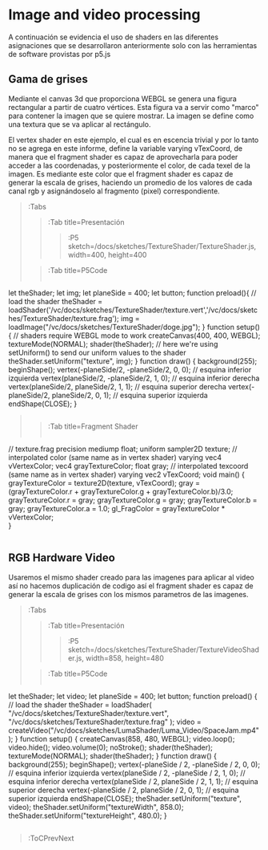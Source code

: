 # Image and video processing


A continuación se evidencia el uso de shaders en las diferentes asignaciones que se desarrollaron anteriormente solo con las herramientas de software provistas por p5.js

## Gama de grises

Mediante el canvas 3d que proporciona WEBGL se genera una figura rectangular a partir de cuatro vértices. Esta figura va a servir como "marco" para contener la imagen que se quiere mostrar. La imagen se define como una textura que se va aplicar al rectángulo.

El vertex shader en este ejemplo, el cual es en escencia trivial y por lo tanto no se agrega en este informe, define la variable varying vTexCoord, de manera que el fragment shader es capaz de aprovecharla para poder acceder a las coordenadas, y posteriormente el color, de cada texel de la imagen. Es mediante este color que el fragment shader es capaz de generar la escala de grises, haciendo un promedio de los valores de cada canal rgb y asignándoselo al fragmento (pixel) correspondiente.

> :Tabs
> > :Tab title=Presentación
> > >
> > > :P5 sketch=/docs/sketches/TextureShader/TextureShader.js, width=400, height=400
>
> > :Tab title=P5Code
> >
> > ```js
let theShader;
let img;
let planeSide = 400;
let button;
function preload(){
  // load the shader
  theShader = loadShader('/vc/docs/sketches/TextureShader/texture.vert','/vc/docs/sketches/TextureShader/texture.frag');
  img = loadImage("/vc/docs/sketches/TextureShader/doge.jpg");
}
function setup() {
  // shaders require WEBGL mode to work
  createCanvas(400, 400, WEBGL);
  textureMode(NORMAL);
  shader(theShader);
  // here we're using setUniform() to send our uniform values to the shader
  theShader.setUniform("texture", img);
}
function draw() {
  background(255);
  beginShape();
  vertex(-planeSide/2, -planeSide/2, 0, 0); // esquina inferior izquierda
  vertex(planeSide/2, -planeSide/2, 1, 0); // esquina inferior derecha
  vertex(planeSide/2, planeSide/2, 1, 1); // esquina superior derecha
  vertex(-planeSide/2, planeSide/2, 0, 1); // esquina superior izquierda
  endShape(CLOSE);
}
> > ```
>
> > :Tab title=Fragment Shader
> >
> > ```glsl
// texture.frag 
precision mediump float;
uniform sampler2D texture;
// interpolated color (same name as in vertex shader)
varying vec4 vVertexColor;
vec4 grayTextureColor;
float gray;
// interpolated texcoord (same name as in vertex shader)
varying vec2 vTexCoord;
void main() {
  grayTextureColor = texture2D(texture, vTexCoord);
  gray = (grayTextureColor.r + grayTextureColor.g + grayTextureColor.b)/3.0;
  grayTextureColor.r = gray;
  grayTextureColor.g = gray;
  grayTextureColor.b = gray;
  grayTextureColor.a = 1.0;
  gl_FragColor = grayTextureColor * vVertexColor;  
}
> > ```

## RGB Hardware Video

Usaremos el mismo shader creado para las imagenes para aplicar al video así no hacemos duplicación de codigo así el fragment shader es capaz de generar la escala de grises con los mismos parametros de las imagenes.

> :Tabs
> > :Tab title=Presentación
> > >
> > > :P5 sketch=/docs/sketches/TextureShader/TextureVideoShader.js, width=858, height=480
>
> > :Tab title=P5Code
> >
> > ```js
let theShader;
let video;
let planeSide = 400;
let button;
function preload() {
  // load the shader
  theShader = loadShader(
    "/vc/docs/sketches/TextureShader/texture.vert",
    "/vc/docs/sketches/TextureShader/texture.frag"
  );
  video = createVideo("/vc/docs/sketches/LumaShader/Luma_Video/SpaceJam.mp4");
}
function setup() {
  createCanvas(858, 480, WEBGL);
  video.loop();
  video.hide();
  video.volume(0);
  noStroke();
  shader(theShader);
  textureMode(NORMAL);
  shader(theShader);
}
function draw() {
  background(255);
  beginShape();
  vertex(-planeSide / 2, -planeSide / 2, 0, 0); // esquina inferior izquierda
  vertex(planeSide / 2, -planeSide / 2, 1, 0); // esquina inferior derecha
  vertex(planeSide / 2, planeSide / 2, 1, 1); // esquina superior derecha
  vertex(-planeSide / 2, planeSide / 2, 0, 1); // esquina superior izquierda
  endShape(CLOSE);
  theShader.setUniform("texture", video);
  theShader.setUniform("textureWidth", 858.0);
  theShader.setUniform("textureHeight", 480.0);
}
> > ```
>

> :ToCPrevNext
